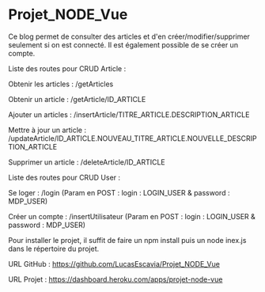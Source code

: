 # Projet_NODE_Vue

Ce blog permet de consulter des articles et d'en créer/modifier/supprimer seulement si on est connecté.
Il est également possible de se créer un compte.

Liste des routes pour CRUD Article : 

  Obtenir les articles : /getArticles
  
  Obtenir un article : /getArticle/ID_ARTICLE
  
  Ajouter un articles : /insertArticle/TITRE_ARTICLE.DESCRIPTION_ARTICLE
  
  Mettre à jour un article : /updateArticle/ID_ARTICLE.NOUVEAU_TITRE_ARTICLE.NOUVELLE_DESCRIPTION_ARTICLE
  
  Supprimer un article : /deleteArticle/ID_ARTICLE
  

Liste des routes pour CRUD User : 

  Se loger : /login (Param en POST : login : LOGIN_USER & password : MDP_USER)
  
  Créer un compte : /insertUtilisateur (Param en POST : login : LOGIN_USER & password : MDP_USER)

Pour installer le projet, il suffit de faire un npm install puis un node inex.js dans le répertoire du projet.

URL GitHub : https://github.com/LucasEscavia/Projet_NODE_Vue

URL Projet : https://dashboard.heroku.com/apps/projet-node-vue

